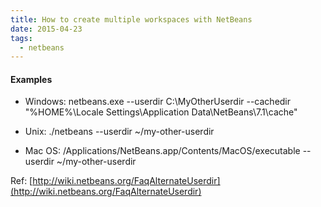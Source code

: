 ```yaml
---
title: How to create multiple workspaces with NetBeans
date: 2015-04-23
tags:
  - netbeans
---
```


#### Examples

-  Windows: 
netbeans.exe --userdir C:\MyOtherUserdir --cachedir "%HOME%\Locale Settings\Application Data\NetBeans\7.1\cache"

-  Unix: 
./netbeans --userdir ~/my-other-userdir

-  Mac OS: 
/Applications/NetBeans.app/Contents/MacOS/executable --userdir ~/my-other-userdir

Ref: [http://wiki.netbeans.org/FaqAlternateUserdir](http://wiki.netbeans.org/FaqAlternateUserdir)